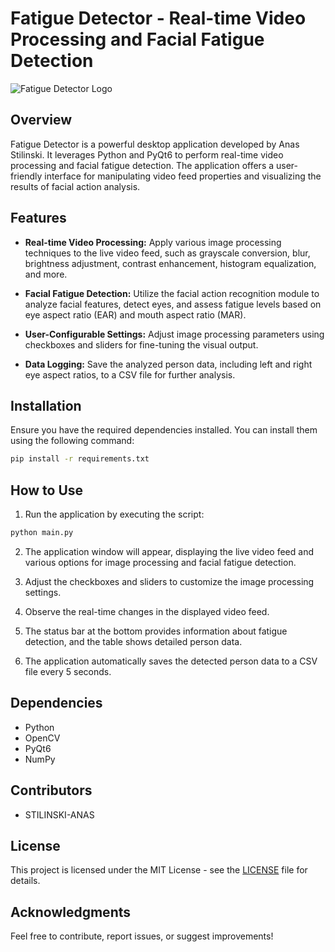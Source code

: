 # Fatigue Detector - Real-time Video Processing and Facial Fatigue Detection

![Fatigue Detector Logo](insert-your-logo-url-here)

## Overview

Fatigue Detector is a powerful desktop application developed by Anas Stilinski. It leverages Python and PyQt6 to perform real-time video processing and facial fatigue detection. The application offers a user-friendly interface for manipulating video feed properties and visualizing the results of facial action analysis.

## Features

- **Real-time Video Processing:** Apply various image processing techniques to the live video feed, such as grayscale conversion, blur, brightness adjustment, contrast enhancement, histogram equalization, and more.

- **Facial Fatigue Detection:** Utilize the facial action recognition module to analyze facial features, detect eyes, and assess fatigue levels based on eye aspect ratio (EAR) and mouth aspect ratio (MAR).

- **User-Configurable Settings:** Adjust image processing parameters using checkboxes and sliders for fine-tuning the visual output.

- **Data Logging:** Save the analyzed person data, including left and right eye aspect ratios, to a CSV file for further analysis.

## Installation

Ensure you have the required dependencies installed. You can install them using the following command:

```bash
pip install -r requirements.txt
```

## How to Use

1. Run the application by executing the script:

```bash
python main.py
```

2. The application window will appear, displaying the live video feed and various options for image processing and facial fatigue detection.

3. Adjust the checkboxes and sliders to customize the image processing settings.

4. Observe the real-time changes in the displayed video feed.

5. The status bar at the bottom provides information about fatigue detection, and the table shows detailed person data.

6. The application automatically saves the detected person data to a CSV file every 5 seconds.

## Dependencies

- Python
- OpenCV
- PyQt6
- NumPy

## Contributors

- STILINSKI-ANAS

## License

This project is licensed under the MIT License - see the [LICENSE](LICENSE) file for details.

## Acknowledgments

Feel free to contribute, report issues, or suggest improvements!